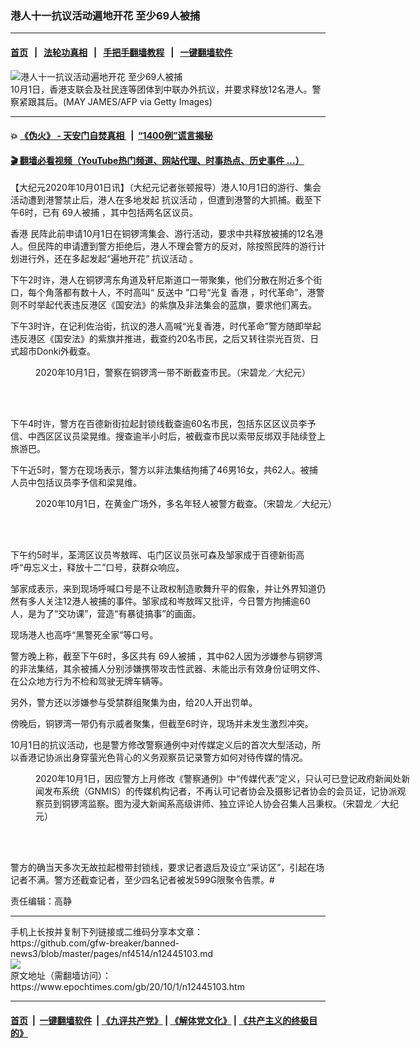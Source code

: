 ### 港人十一抗议活动遍地开花 至少69人被捕
------------------------

#### [首页](https://github.com/gfw-breaker/banned-news3/blob/master/README.md) &nbsp;&nbsp;|&nbsp;&nbsp; [法轮功真相](https://github.com/begood0513/basic/blob/master/README.md)  &nbsp;&nbsp;|&nbsp;&nbsp; [手把手翻墙教程](https://github.com/gfw-breaker/guides/wiki)  &nbsp;&nbsp;|&nbsp;&nbsp; [一键翻墙软件](https://github.com/gfw-breaker/nogfw/blob/master/README.md)  



<div><img alt="港人十一抗议活动遍地开花 至少69人被捕" class="attachment-djy_600_400 size-djy_600_400 wp-post-image" src="https://i.epochtimes.com/assets/uploads/2020/10/a7d4779b748e5850559fc8a5e9f273fa.jpg"/>
<div class="caption">
 10月1日，香港支联会及社民连等团体到中联办外抗议，并要求释放12名港人。警察紧跟其后。(MAY JAMES/AFP via Getty Images)
</div></div><hr/>

#### 💥 [《伪火》 - 天安门自焚真相 ](http://158.247.195.190:10000/videos/blog/weihuo.html)&nbsp; |&nbsp; [“1400例”谎言揭秘  ](http://158.247.195.190:10000/videos/blog/jiexi1400.html)

#### [ 🎬  翻墙必看视频（YouTube热门频道、网站代理、时事热点、历史事件 ...）](https://github.com/gfw-breaker/links/blob/master/banned.md)

<div><p>
 【大纪元2020年10月01日讯】（大纪元记者张顿报导）港人10月1日的游行、集会活动遭到港警禁止后，港人在多地发起
 <ok href="https://www.epochtimes.com/gb/tag/%E6%8A%97%E8%AE%AE%E6%B4%BB%E5%8A%A8.html">
  抗议活动
 </ok>
 ，但遭到港警的大抓捕。截至下午6时，已有
 <ok href="https://www.epochtimes.com/gb/tag/69%E4%BA%BA%E8%A2%AB%E6%8D%95.html">
  69人被捕
 </ok>
 ，其中包括两名区议员。
</p>
<p>
 <ok href="https://www.epochtimes.com/gb/tag/%E9%A6%99%E6%B8%AF.html">
  香港
 </ok>
 民阵此前申请10月1日在铜锣湾集会、游行活动，要求中共释放被捕的12名港人。但民阵的申请遭到警方拒绝后，港人不理会警方的反对，除按照民阵的游行计划进行外，还在多起发起“遍地开花”
 <ok href="https://www.epochtimes.com/gb/tag/%E6%8A%97%E8%AE%AE%E6%B4%BB%E5%8A%A8.html">
  抗议活动
 </ok>
 。
</p>
<p>
 下午2时许，港人在铜锣湾东角道及轩尼斯道口一带聚集，他们分散在附近多个街口，每个角落都有数十人，不时高叫“
 <ok href="https://www.epochtimes.com/gb/tag/%E5%8F%8D%E9%80%81%E4%B8%AD.html">
  反送中
 </ok>
 ”口号“光复
 <ok href="https://www.epochtimes.com/gb/tag/%E9%A6%99%E6%B8%AF.html">
  香港
 </ok>
 ，时代革命”，港警则不时举起代表违反港区《国安法》的紫旗及非法集会的蓝旗，要求他们离去。
</p>
<p>
 下午3时许，在记利佐治街，抗议的港人高喊“光复香港，时代革命”警方随即举起违反港区《国安法》的紫旗并推进，截查约20名市民，之后又转往崇光百货、日式超市Donki外截查。
</p>
<figure class="wp-caption aligncenter" id="attachment_12444592" style="width: 600px">
 <ok href="https://i.epochtimes.com/assets/uploads/2020/10/2010010227481366.jpg">
  <img alt="" class="wp-image-12444592 size-large" src="https://i.epochtimes.com/assets/uploads/2020/10/2010010227481366-600x400.jpg"/>
 </ok>
 <br/><figcaption class="wp-caption-text">
  2020年10月1日，警察在铜锣湾一带不断截查市民。（宋碧龙／大纪元）
 </figcaption><br/>
</figure><br/>
<p>
 下午4时许，警方在百德新街拉起封锁线截查逾60名市民，包括东区区议员李予信、中西区区议员梁晃维。搜查逾半小时后，被截查市民以索带反绑双手陆续登上旅游巴。
</p>
<p>
 下午近5时，警方在现场表示，警方以非法集结拘捕了46男16女，共62人。被捕人员中包括议员李予信和梁晃维。
</p>
<figure class="wp-caption aligncenter" id="attachment_12444602" style="width: 600px">
 <ok href="https://i.epochtimes.com/assets/uploads/2020/10/2010010346471366.jpg">
  <img alt="" class="wp-image-12444602 size-large" src="https://i.epochtimes.com/assets/uploads/2020/10/2010010346471366-600x450.jpg"/>
 </ok>
 <br/><figcaption class="wp-caption-text">
  2020年10月1日，在黄金广场外，多名年轻人被警方截查。（宋碧龙／大纪元）
 </figcaption><br/>
</figure><br/>
<p>
 下午约5时半，荃湾区议员岑敖晖、屯门区议员张可森及邹家成于百德新街高呼“毋忘义士，释放十二”口号，获群众响应。
</p>
<p>
 邹家成表示，来到现场呼喊口号是不让政权制造歌舞升平的假象，并让外界知道仍然有多人关注12港人被捕的事件。邹家成和岑敖晖又批评，今日警方拘捕逾60人，是为了“交功课”，营造“有暴徒搞事”的画面。
</p>
<p>
 现场港人也高呼“黑警死全家”等口号。
</p>
<p>
 警方晚上称，截至下午6时，多区共有
 <ok href="https://www.epochtimes.com/gb/tag/69%E4%BA%BA%E8%A2%AB%E6%8D%95.html">
  69人被捕
 </ok>
 ，其中62人因为涉嫌参与铜锣湾的非法集结，其余被捕人分别涉嫌携带攻击性武器、未能出示有效身份证明文件、在公众地方行为不检和驾驶无牌车辆等。
</p>
<p>
 另外，警方还以涉嫌参与受禁群组聚集为由，给20人开出罚单。
</p>
<p>
 傍晚后，铜锣湾一带仍有示威者聚集，但截至6时许，现场并未发生激烈冲突。
</p>
<p>
 10月1日的抗议活动，也是警方修改警察通例中对传媒定义后的首次大型活动，所以香港记协派出身穿萤光色背心的义务观察员记录警方如何对待传媒的情况。
</p>
<figure class="wp-caption aligncenter" id="attachment_12444594" style="width: 600px">
 <ok href="https://i.epochtimes.com/assets/uploads/2020/10/2010010231441366.jpg">
  <img alt="" class="wp-image-12444594 size-large" src="https://i.epochtimes.com/assets/uploads/2020/10/2010010231441366-600x400.jpg"/>
 </ok>
 <br/><figcaption class="wp-caption-text">
  2020年10月1日，因应警方上月修改《警察通例》中“传媒代表”定义，只认可已登记政府新闻处新闻发布系统（GNMIS）的传媒机构记者，不再认可记者协会及摄影记者协会的会员证，记协派观察员到铜锣湾监察。图为浸大新闻系高级讲师、独立评论人协会召集人吕秉权。（宋碧龙／大纪元）
 </figcaption><br/>
</figure><br/>
<p>
 警方的确当天多次无故拉起橙带封锁线，要求记者退后及设立“采访区”，引起在场记者不满。警方还截查记者，至少四名记者被发599G限聚令告票。#
</p>
<p>
</p>
<p>
 责任编辑：高静
</p>
</div>
<hr/>
手机上长按并复制下列链接或二维码分享本文章：<br/>
https://github.com/gfw-breaker/banned-news3/blob/master/pages/nf4514/n12445103.md <br/>
<a href='https://github.com/gfw-breaker/banned-news3/blob/master/pages/nf4514/n12445103.md'><img src='https://github.com/gfw-breaker/banned-news3/blob/master/pages/nf4514/n12445103.md.png'/></a> <br/>
原文地址（需翻墙访问）：https://www.epochtimes.com/gb/20/10/1/n12445103.htm


------------------------
#### [首页](https://github.com/gfw-breaker/banned-news3/blob/master/README.md) &nbsp;|&nbsp; [一键翻墙软件](https://github.com/gfw-breaker/nogfw/blob/master/README.md) &nbsp;| [《九评共产党》](https://github.com/gfw-breaker/9ping.md/blob/master/README.md#九评之一评共产党是什么) | [《解体党文化》](https://github.com/gfw-breaker/jtdwh.md/blob/master/README.md) | [《共产主义的终极目的》](https://github.com/gfw-breaker/gczydzjmd.md/blob/master/README.md)


<img src='http://gfw-breaker.win/banned-news3/pages/nf4514/n12445103.md' width='0px' height='0px'/>